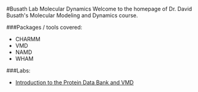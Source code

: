 #Busath Lab Molecular Dynamics
Welcome to the homepage of Dr. David Busath's Molecular Modeling and Dynamics course. 

###Packages / tools covered:
- CHARMM
- VMD
- NAMD
- WHAM

###Labs:
- [Introduction to the Protein Data Bank and VMD](https://busathlab.github.io/mdlab/lab1.html)
